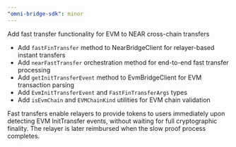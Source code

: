 ```yaml
---
"omni-bridge-sdk": minor
---
```


Add fast transfer functionality for EVM to NEAR cross-chain transfers

- Add `fastFinTransfer` method to NearBridgeClient for relayer-based instant transfers
- Add `nearFastTransfer` orchestration method for end-to-end fast transfer processing
- Add `getInitTransferEvent` method to EvmBridgeClient for EVM transaction parsing
- Add `EvmInitTransferEvent` and `FastFinTransferArgs` types
- Add `isEvmChain` and `EVMChainKind` utilities for EVM chain validation

Fast transfers enable relayers to provide tokens to users immediately upon detecting EVM InitTransfer events, without waiting for full cryptographic finality. The relayer is later reimbursed when the slow proof process completes.